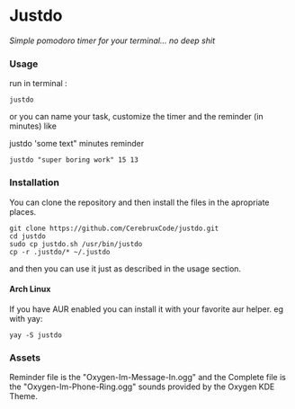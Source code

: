 # Justdo

_Simple pomodoro timer for your terminal... no deep shit_

### Usage

run in terminal :

```
justdo
```

or you can name your task, customize the timer and the reminder (in minutes) like

justdo 'some text" minutes reminder

```
justdo "super boring work" 15 13
```

### Installation

You can clone the repository and then install the files in the apropriate places.

```
git clone https://github.com/CerebruxCode/justdo.git
cd justdo
sudo cp justdo.sh /usr/bin/justdo
cp -r .justdo/* ~/.justdo
```
and then you can use it just as described in the usage section.

#### Arch Linux

If you have AUR enabled you can install it with your favorite aur helper. eg with yay:
```
yay -S justdo
```

### Assets

Reminder file is the "Oxygen-Im-Message-In.ogg" and the Complete file is the "Oxygen-Im-Phone-Ring.ogg" sounds provided by the Oxygen KDE Theme.

